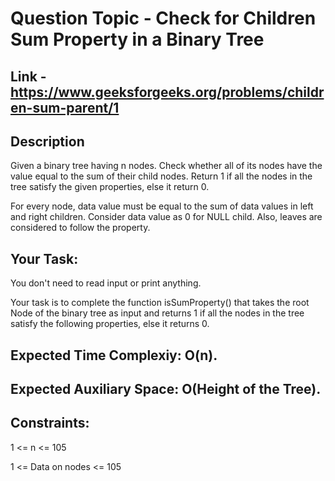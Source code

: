 # Question Topic - Check for Children Sum Property in a Binary Tree

## Link - https://www.geeksforgeeks.org/problems/children-sum-parent/1

## Description

Given a binary tree having n nodes. Check whether all of its nodes have the value equal to the sum of their child nodes. Return 1 if all the nodes in the tree satisfy the given properties, else it return 0.

For every node, data value must be equal to the sum of data values in left and right children. Consider data value as 0 for NULL child.  Also, leaves are considered to follow the property.

## Your Task:

You don't need to read input or print anything. 

Your task is to complete the function isSumProperty() that takes the root Node of the binary tree as input and returns 1 if all the nodes in the tree satisfy the following properties, else it returns 0.

## Expected Time Complexiy: O(n).

## Expected Auxiliary Space: O(Height of the Tree).

## Constraints:

1 <= n <= 105

1 <= Data on nodes <= 105
